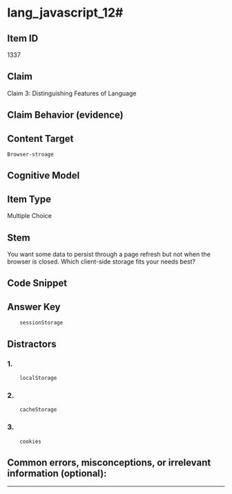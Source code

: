 # lang_javascript_12#

## Item ID
1337

## Claim
Claim 3: Distinguishing Features of Language

## Claim Behavior (evidence)


## Content Target
`Browser-stroage`

## Cognitive Model


## Item Type
Multiple Choice

## Stem
You want some data to persist through a page refresh but not when the browser is closed. Which client-side storage fits your needs best?

## Code Snippet


## Answer Key

```
    sessionStorage
```

## Distractors

### 1.
```
    localStorage
```

### 2.

```
    cacheStorage
```

### 3.
```
    cookies
```

## Common errors, misconceptions, or irrelevant information (optional):

---

